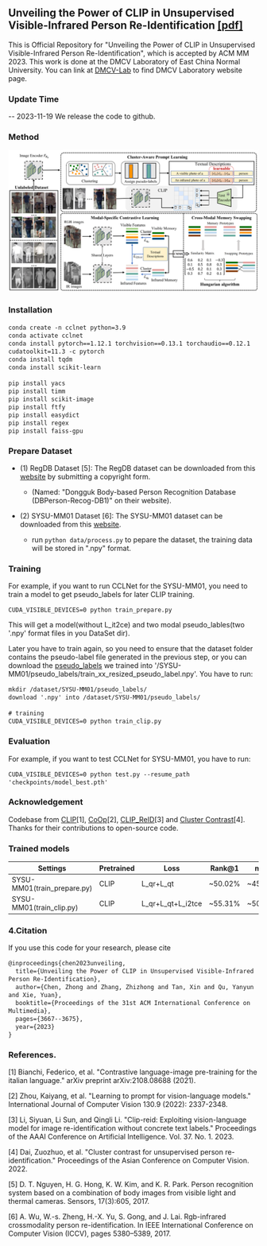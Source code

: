 ## Unveiling the Power of CLIP in Unsupervised Visible-Infrared Person Re-Identification [[pdf]](https://dl.acm.org/doi/pdf/10.1145/3581783.3612050)

This is Official Repository for "Unveiling the Power of CLIP in Unsupervised Visible-Infrared Person Re-Identification", which is accepted by ACM MM 2023. This work is done at the DMCV Laboratory of East China Normal University. You can link at [DMCV-Lab](https://dmcv-ecnu.github.io/) to find DMCV Laboratory website page.


### Update Time
-- 2023-11-19 We release the code to github.

### Method

![framework](fig/method.png)

### Installation

```
conda create -n cclnet python=3.9
conda activate cclnet
conda install pytorch==1.12.1 torchvision==0.13.1 torchaudio==0.12.1 cudatoolkit=11.3 -c pytorch
conda install tqdm
conda install scikit-learn

pip install yacs
pip install timm
pip install scikit-image
pip install ftfy
pip install easydict
pip install regex
pip install faiss-gpu
```

### Prepare Dataset

- (1) RegDB Dataset [5]: The RegDB dataset can be downloaded from this [website](http://dm.dongguk.edu/link.html) by submitting a copyright form.

    - (Named: "Dongguk Body-based Person Recognition Database (DBPerson-Recog-DB1)" on their website). 
  
- (2) SYSU-MM01 Dataset [6]: The SYSU-MM01 dataset can be downloaded from this [website](http://isee.sysu.edu.cn/project/RGBIRReID.htm).

   - run `python data/process.py` to pepare the dataset, the training data will be stored in ".npy" format.

### Training

For example, if you want to run CCLNet for the SYSU-MM01, you need to train a model to get pseudo_labels for later CLIP training.

```
CUDA_VISIBLE_DEVICES=0 python train_prepare.py
```
This will get a model(without L_it2ce) and two modal pseudo_lables(two '.npy' format files in you DataSet dir).

Later you have to train again, so you need to ensure that the dataset folder contains the pseudo-label file generated in the previous step, or you can download the [pseudo_labels](https://drive.google.com/drive/folders/1Ysl8tHZ1ZmKlFXnuJHWBZJ9Giel0Q6nZ?usp=drive_link) we trained into '/SYSU-MM01/pseudo_labels/train_xx_resized_pseudo_label.npy'. You have to run:
```
mkdir /dataset/SYSU-MM01/pseudo_labels/
download '.npy' into /dataset/SYSU-MM01/pseudo_labels/

# training
CUDA_VISIBLE_DEVICES=0 python train_clip.py 
```

### Evaluation

For example, if you want to test CCLNet for SYSU-MM01, you have to run:

```
CUDA_VISIBLE_DEVICES=0 python test.py --resume_path 'checkpoints/model_best.pth'
```

### Acknowledgement

Codebase from [CLIP](https://github.com/openai/CLIP)[1], [CoOp](https://github.com/KaiyangZhou/CoOp)[2], [CLIP_ReID](https://github.com/Syliz517/CLIP-ReID)[3] and [Cluster Contrast](https://github.com/alibaba/cluster-contrast-reid)[4]. Thanks for their contributions to open-source code.

### Trained models
| Settings                    | Pretrained | Loss | Rank@1 | mAP | Model(pth)                 |
|-----------------------------|------------|---|--------|-----|-----------------------|
| SYSU-MM01(train_prepare.py) | CLIP     | L_qr+L_qt | ~50.02%     | ~45.52%  | [model_perpare.pth](https://drive.google.com/file/d/1mK41qVbKmWHQLgfSPijk0RYDrWVJdOsG/view?usp=drive_link) |
| SYSU-MM01(train_clip.py)    | CLIP     | L_qr+L_qt+L_i2tce  | ~55.31%     | ~50.38%  | [model_best.pth](https://drive.google.com/file/d/1-qniQHrgmVYxERh62hacV0Kt07y_sZuU/view?usp=drive_link) |

### 4.Citation

If you use this code for your research, please cite

```
@inproceedings{chen2023unveiling,
  title={Unveiling the Power of CLIP in Unsupervised Visible-Infrared Person Re-Identification},
  author={Chen, Zhong and Zhang, Zhizhong and Tan, Xin and Qu, Yanyun and Xie, Yuan},
  booktitle={Proceedings of the 31st ACM International Conference on Multimedia},
  pages={3667--3675},
  year={2023}
}
```
### References.

[1] Bianchi, Federico, et al. "Contrastive language-image pre-training for the italian language." arXiv preprint arXiv:2108.08688 (2021).

[2] Zhou, Kaiyang, et al. "Learning to prompt for vision-language models." International Journal of Computer Vision 130.9 (2022): 2337-2348.

[3] Li, Siyuan, Li Sun, and Qingli Li. "Clip-reid: Exploiting vision-language model for image re-identification without concrete text labels." Proceedings of the AAAI Conference on Artificial Intelligence. Vol. 37. No. 1. 2023.

[4] Dai, Zuozhuo, et al. "Cluster contrast for unsupervised person re-identification." Proceedings of the Asian Conference on Computer Vision. 2022.

[5] D. T. Nguyen, H. G. Hong, K. W. Kim, and K. R. Park. Person recognition system based on a combination of body images from visible light and thermal cameras. Sensors, 17(3):605, 2017.

[6] A. Wu, W.-s. Zheng, H.-X. Yu, S. Gong, and J. Lai. Rgb-infrared crossmodality person re-identification. In IEEE International Conference on Computer Vision (ICCV), pages 5380–5389, 2017.
